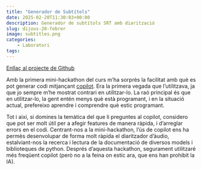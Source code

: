 ```yaml
---
title: "Generador de Subtítols"
date: 2025-02-20T11:30:03+00:00
description: Generador de subtítols SRT amb diarització
slug: dijous-20-febrer
image: subtitles.png
categories:
    - Laboratori
tags:
---
```


[Enllaç al projecte de Github](https://github.com/DGSI-UPC/Subtitle-Generator)

Amb la primera mini-hackathon del curs m’ha sorprès la facilitat amb què es pot generar codi mitjançant [copilot](https://github.com/features/copilot). Era la primera vegada que l’utilitzava, ja que jo sempre m’he mostrat contrari en utilitzar-lo. La raó principal és que en utilitzar-lo, la gent entén menys què està programant, i en la situació actual, prefereixo aprendre i comprendre què estic programant. 

Tot i així, si domines la temàtica del que li preguntes al copilot, considero que pot ser molt útil per a afegir features de manera ràpida, i d’arreglar errors en el codi. Centrant-nos a la mini-hackathon, l’ús de copilot ens ha permès desenvolupar de forma molt ràpida el diaritzador d’àudio, estalviant-nos la recerca i lectura de la documentació de diversos models i biblioteques de python. Després d’aquesta hackathon, segurament utilitzaré més freqüent copilot (però no a la feina on estic ara, que ens han prohibit la IA).